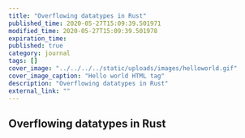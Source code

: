 ```yaml
---
title: "Overflowing datatypes in Rust"
published_time: 2020-05-27T15:09:39.501971
modified_time: 2020-05-27T15:09:39.501978
expiration_time: 
published: true
category: journal
tags: []
cover_image: "../../../../static/uploads/images/helloworld.gif"
cover_image_caption: "Hello world HTML tag"
description: "Overflowing datatypes in Rust"
external_link: ""
---
```


## Overflowing datatypes in Rust

